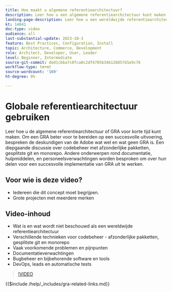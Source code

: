 ```yaml
---
title: Hoe maakt u algemene referentiearchitectuur?
description: Leer hoe u een algemene referentiearchitectuur kunt maken. Leer technieken en ideeën om ervoor te zorgen dat uw Global Reference Architecture-project op de juiste manier van start gaat
landing-page-description: Leer hoe u een wereldwijde referentiearchitectuur kunt maken met Adobe Commerce
kt: 14041
doc-type: video
audience: all
last-substantial-update: 2023-10-3
feature: Best Practices, Configuration, Install
topic: Architecture, Commerce, Development
role: Architect, Developer, User, Leader
level: Beginner, Intermediate
source-git-commit: ded1cbba7c0fca0c2df4705b34b126857d1e9c76
workflow-type: tm+mt
source-wordcount: '169'
ht-degree: 0%

---
```


# Globale referentiearchitectuur gebruiken

Leer hoe u de algemene referentiearchitectuur of GRA voor korte tijd kunt maken. Om een GRA beter voor te bereiden op een succesvolle uitvoering, bespreken de deskundigen van de Adobe wat wel en wat geen GRA is. Een diepgaande discussie over codebeheer met afzonderlijke pakketten, gesplitste git en monorepo. Andere onderwerpen rond documentatie, hulpmiddelen, en personeelsverwachtingen worden besproken om over hun delen voor een succesvolle implementatie van GRA uit te werken.

## Voor wie is deze video?

* Iedereen die dit concept moet begrijpen.
* Grote projecten met meerdere merken

## Video-inhoud

* Wat is en wat wordt niet beschouwd als een wereldwijde referentiearchitectuur
* Verschillende technieken voor codebeheer - afzonderlijke pakketten, gesplitste git en monorepo
* Vaak voorkomende problemen en pijnpunten
* Documentatieverwachtingen
* Bugbeheer en bijbehorende software en tools
* DevOps, leads en automatische tests

>[!VIDEO](https://video.tv.adobe.com/v/3424644?learn=on)

{{$include /help/_includes/gra-related-links.md}}
